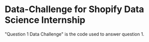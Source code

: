# Data-Challenge for Shopify Data Science Internship
"Question 1 Data Challenge" is the code used to answer question 1.
